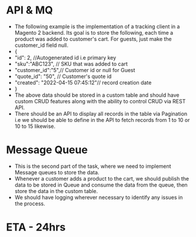 
# API & MQ
- The following example is the implementation of a tracking client in a Magento 2 backend. Its goal is to store the following, each time a product was added to customer's cart. For guests, just make the customer_id field null.
- {
- "id": 2, //Autogenerated id i.e primary key
- "sku":"ABC123", // SKU that was added to cart
- "customer_id":"5",// Customer id or null for Guest
- "quote_id": "50", // Customer's quote id
- "created": "2022-04-15 07:45:12"// record creation date
- }
- The above data should be stored in a custom table and should have custom CRUD features along with the ability to control CRUD via REST API.
- There should be an API to display all records in the table via Pagination i.e we should be able to define in the API to fetch records from 1 to 10 or 10 to 15 likewise.
# Message Queue
- This is the second part of the task, where we need to implement Message queues to store the data.
- Whenever a customer adds a product to the cart, we should publish the data to be stored in Queue and consume the data from the queue, then store the data in the custom table.
- We should have logging wherever necessary to identify any issues in the process.

# ETA - 24hrs

